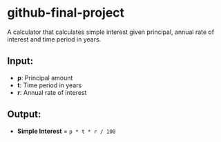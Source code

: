 # github-final-project

A calculator that calculates simple interest given principal, annual rate of interest and time period in years.

## Input:
- **p**: Principal amount  
- **t**: Time period in years  
- **r**: Annual rate of interest  

## Output:
- **Simple Interest** = `p * t * r / 100`
